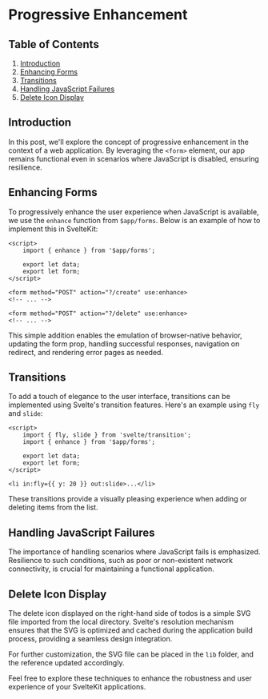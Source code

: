 # Progressive Enhancement

## Table of Contents
1. [Introduction](#introduction)
2. [Enhancing Forms](#enhancing-forms)
3. [Transitions](#transitions)
4. [Handling JavaScript Failures](#handling-javascript-failures)
5. [Delete Icon Display](#delete-icon-display)

## Introduction

In this post, we'll explore the concept of progressive enhancement in the context of a web application. By leveraging the `<form>` element, our app remains functional even in scenarios where JavaScript is disabled, ensuring resilience.

## Enhancing Forms

To progressively enhance the user experience when JavaScript is available, we use the `enhance` function from `$app/forms`. Below is an example of how to implement this in SvelteKit:

```svelte
<script>
	import { enhance } from '$app/forms';

	export let data;
	export let form;
</script>

<form method="POST" action="?/create" use:enhance>
<!-- ... -->

<form method="POST" action="?/delete" use:enhance>
<!-- ... -->
```

This simple addition enables the emulation of browser-native behavior, updating the form prop, handling successful responses, navigation on redirect, and rendering error pages as needed.

## Transitions

To add a touch of elegance to the user interface, transitions can be implemented using Svelte's transition features. Here's an example using `fly` and `slide`:

```svelte
<script>
	import { fly, slide } from 'svelte/transition';
	import { enhance } from '$app/forms';

	export let data;
	export let form;
</script>

<li in:fly={{ y: 20 }} out:slide>...</li>
```

These transitions provide a visually pleasing experience when adding or deleting items from the list.

## Handling JavaScript Failures

The importance of handling scenarios where JavaScript fails is emphasized. Resilience to such conditions, such as poor or non-existent network connectivity, is crucial for maintaining a functional application.

## Delete Icon Display

The delete icon displayed on the right-hand side of todos is a simple SVG file imported from the local directory. Svelte's resolution mechanism ensures that the SVG is optimized and cached during the application build process, providing a seamless design integration.

For further customization, the SVG file can be placed in the `lib` folder, and the reference updated accordingly.

Feel free to explore these techniques to enhance the robustness and user experience of your SvelteKit applications.